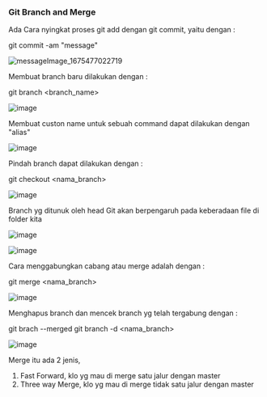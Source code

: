 ### Git Branch and Merge

Ada Cara nyingkat proses git add dengan git commit, yaitu dengan :

git commit -am "message"

![messageImage_1675477022719](https://user-images.githubusercontent.com/123876878/216741330-ccdff84a-1135-44f5-bafd-d5e60d56b9cf.jpg)

Membuat branch baru dilakukan dengan : 

git branch <branch_name>

![image](https://user-images.githubusercontent.com/123876878/216742313-1cd7ec08-c7a0-433a-8d2b-81738b492f86.png)

Membuat custon name untuk sebuah command dapat dilakukan dengan "alias"

![image](https://user-images.githubusercontent.com/123876878/216741661-04dec18e-2096-4102-a2d2-3e574576d8ba.png)

Pindah branch dapat dilakukan dengan : 

git checkout <nama_branch>

![image](https://user-images.githubusercontent.com/123876878/216741967-e25c9aac-e090-457e-a5f7-5439e4c83ad2.png)

Branch yg ditunuk oleh head Git akan berpengaruh pada keberadaan file di folder kita

![image](https://user-images.githubusercontent.com/123876878/216742184-7f25efce-6875-44b6-a242-eab8941f2142.png)

![image](https://user-images.githubusercontent.com/123876878/216742202-18fd2174-50b7-4b30-8ea1-dbf728d0316b.png)

Cara menggabungkan cabang atau merge adalah dengan :

git merge <nama_branch>

![image](https://user-images.githubusercontent.com/123876878/216743901-483a9d4a-d1a4-4fd6-992c-adc10f0c495a.png)

Menghapus branch dan mencek branch yg telah tergabung dengan :

git brach --merged
git branch -d <nama_branch>

![image](https://user-images.githubusercontent.com/123876878/216745373-f0dbcede-27a3-4bf0-bbd7-5ef40cace40f.png)

Merge itu ada 2 jenis, 

1. Fast Forward, klo yg mau di merge satu jalur dengan master
2. Three way Merge, klo yg mau di merge tidak satu jalur dengan master




